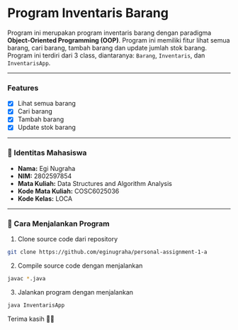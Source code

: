 # Program Inventaris Barang

Program ini merupakan program inventaris barang dengan paradigma **Object-Oriented Programming (OOP)**. Program ini memiliki fitur lihat semua barang, cari barang, tambah barang dan update jumlah stok barang. Program ini terdiri dari 3 class, diantaranya: `Barang`, `Inventaris`, dan `InventarisApp`.

---
### Features
- [x] Lihat semua barang
- [x] Cari barang
- [x] Tambah barang
- [x] Update stok barang
---

### 👤 Identitas Mahasiswa
- **Nama:** Egi Nugraha  
- **NIM:** 2802597854  
- **Mata Kuliah:** Data Structures and Algorithm Analysis  
- **Kode Mata Kuliah:** COSC6025036
- **Kode Kelas:** LOCA

---

### 🚀 Cara Menjalankan Program

1. Clone source code dari repository
```bash
git clone https://github.com/eginugraha/personal-assignment-1-a
```
2. Compile source code dengan menjalankan
```bash
javac *.java
```
3. Jalankan program dengan menjalankan
```bash
java InventarisApp
```

Terima kasih 🙏🏻
